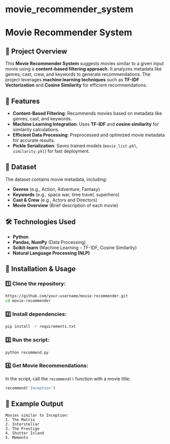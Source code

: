 # movie_recommender_system

# Movie Recommender System

## 📌 Project Overview
This **Movie Recommender System** suggests movies similar to a given input movie using a **content-based filtering approach**. It analyzes metadata like genres, cast, crew, and keywords to generate recommendations. The project leverages **machine learning techniques** such as **TF-IDF Vectorization** and **Cosine Similarity** for efficient recommendations.

## 🚀 Features
- **Content-Based Filtering**: Recommends movies based on metadata like genres, cast, and keywords.
- **Machine Learning Integration**: Uses **TF-IDF** and **cosine similarity** for similarity calculations.
- **Efficient Data Processing**: Preprocessed and optimized movie metadata for accurate results.
- **Pickle Serialization**: Saves trained models (`movie_list.pkl`, `similarity.pkl`) for fast deployment.

## 📂 Dataset
The dataset contains movie metadata, including:
- **Genres** (e.g., Action, Adventure, Fantasy)
- **Keywords** (e.g., space war, time travel, superhero)
- **Cast & Crew** (e.g., Actors and Directors)
- **Movie Overview** (Brief description of each movie)

## 🛠️ Technologies Used
- **Python**
- **Pandas, NumPy** (Data Processing)
- **Scikit-learn** (Machine Learning - TF-IDF, Cosine Similarity)
- **Natural Language Processing (NLP)**

## 🔧 Installation & Usage
### 1️⃣ Clone the repository:
```bash
https://github.com/your-username/movie-recommender.git
cd movie-recommender
```

### 2️⃣ Install dependencies:
```bash
pip install -r requirements.txt
```

### 3️⃣ Run the script:
```bash
python recommend.py
```

### 4️⃣ Get Movie Recommendations:
In the script, call the `recommend()` function with a movie title:
```python
recommend('Inception')
```

## 📌 Example Output
```
Movies similar to Inception:
1. The Matrix
2. Interstellar
3. The Prestige
4. Shutter Island
5. Memento
```

